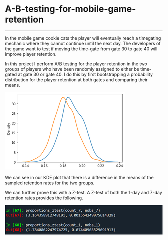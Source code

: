 # A-B-testing-for-mobile-game-retention
-------------------------------------------------------
In the mobile game cookie cats the player will eventually reach a timegating mechanic where they cannot continue until the next day. The developers of the game want to test if moving the time-gate from gate 30 to gate 40 will improve player retention.

In this project I perform A/B testing for the player retention in the two groups of players who have been randomly assigned to either be time-gated at gate 30 or gate 40. I do this by first bootstrapping a probability distribution for the player retention at both gates and comparing their means. 

![](Images/Cookie%20Cats%20KDE%20comparison.png)

We can see in our KDE plot that there is a difference in the means of the sampled retention rates for the two groups.

We can further prove this with a Z-test. A Z-test of both the 1-day and 7-day retention rates provides the following.

![](Images/Cookie%20Cats%20Z-test.PNG)
